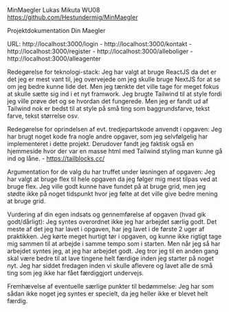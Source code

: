 MinMaegler
Lukas Mikuta WU08
https://github.com/Hestundermig/MinMaegler


Projektdokumentation Din Maegler

URL: http://localhost:3000/login - http://localhost:3000/kontakt - http://localhost:3000/register - http://localhost:3000/alleboliger - http://localhost:3000/alleagenter

Redegørelse for teknologi-stack:
Jeg har valgt at bruge ReactJS da det er det jeg er mest vant til, jeg overvejede om jeg skulle bruge NextJS for at se om jeg bedre kunne lide det. Men jeg tænkte det ville tage for meget fokus at skulle sætte sig ind i et nyt framwork. Jeg brugte Tailwind til at style fordi jeg ville prøve det og se hvordan det fungerede. Men jeg er fandt ud af Tailwind nok er bedst til at style på små ting som baggrundsfarve, tekst farve, tekst størrelse osv.

Redegørelse for oprindelsen af evt. tredjepartskode anvendt i opgaven:
Jeg har brugt noget kode fra nogle andre opgaver, som jeg selvfølgelig har implementeret i dette projekt. Derudover fandt jeg faktisk også en hjemmeside hvor der var en masse html med Tailwind styling man kunne gå ind og låne. - https://tailblocks.cc/

Argumentation for de valg du har truffet under løsningen af opgaven:
Jeg har valgt at bruge flex til hele opgaven da jeg følger mig mest tilpas ved at bruge flex. Jeg ville godt kunne have fundet på at bruge grid, men jeg stødte ikke på noget tidspunkt hvor jeg følte at det ville give bedre mening at bruge grid. 

Vurdering af din egen indsats og gennemførelse af opgaven (hvad gik godt/dårligt):
Jeg syntes overordnet ikke jeg har arbejdet særlig godt. Det meste af det jeg har lavet i opgaven, har jeg lavet i de første 2 uger af praktikken. Jeg kørte meget hurtigt tør i opgaven, og kunne ikke rigtigt tage mig sammen til at arbejde i samme tempo som i starten. Men når jeg så har arbejdet syntes jeg, at jeg har arbejdet godt. Jeg tror jeg til en anden gang skal være bedre til at lave tingene helt færdige inden jeg starter på noget nyt. Jeg har siddet fredagen inden vi skulle aflevere og lavet alle de små ting som jeg ikke har fået færdiggjort undervejs.

Fremhævelse af eventuelle særlige punkter til bedømmelse:
Jeg har som sådan ikke noget jeg syntes er specielt, da jeg heller ikke er blevet helt færdig. 


